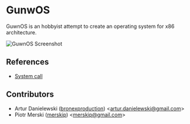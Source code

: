 # GunwOS

GuwnOS is an hobbyist attempt to create an operating system for x86 architecture. 

![GuwnOS Screenshot](https://user-images.githubusercontent.com/56800400/106305085-87376580-625c-11eb-91c2-dc74a19876c5.png)

## References

- [System call](syscall.md)

## Contributors

* Artur Danielewski ([bronexproduction](https://github.com/bronexproduction)) <[artur.danielewski@gmail.com](mailto:artur.danielewski@gmail.com)>
* Piotr Merski ([merskip](https://github.com/merskip)) <[merskip@gmail.com](mailto:merskip@gmail.com)>
